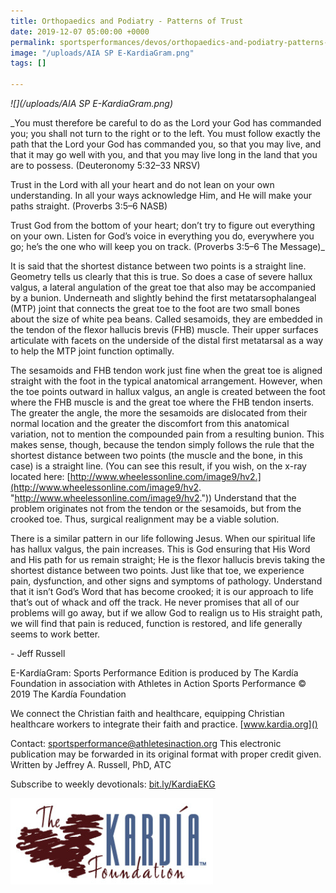 ```yaml
---
title: Orthopaedics and Podiatry - Patterns of Trust
date: 2019-12-07 05:00:00 +0000
permalink: sportsperformances/devos/orthopaedics-and-podiatry-patterns-of-trust
image: "/uploads/AIA SP E-KardiaGram.png"
tags: []

---
```

_![](/uploads/AIA SP E-KardiaGram.png)_

_You must therefore be careful to do as the Lord your God has commanded you; you shall not turn to the right or to the left. You must follow exactly the path that the Lord your God has commanded you, so that you may live, and that it may go well with you, and that you may live long in the land that you are to possess. (Deuteronomy 5:32–33 NRSV)  
  
Trust in the Lord with all your heart and do not lean on your own understanding. In all your ways acknowledge Him, and He will make your paths straight. (Proverbs 3:5–6 NASB)  
  
Trust God from the bottom of your heart; don’t try to figure out everything on your own. Listen for God’s voice in everything you do, everywhere you go; he’s the one who will keep you on track. (Proverbs 3:5–6 The Message)_

It is said that the shortest distance between two points is a straight line. Geometry tells us clearly that this is true. So does a case of severe hallux valgus, a lateral angulation of the great toe that also may be accompanied by a bunion. Underneath and slightly behind the first metatarsophalangeal (MTP) joint that connects the great toe to the foot are two small bones about the size of white pea beans. Called sesamoids, they are embedded in the tendon of the flexor hallucis brevis (FHB) muscle. Their upper surfaces articulate with facets on the underside of the distal first metatarsal as a way to help the MTP joint function optimally.   
  
The sesamoids and FHB tendon work just fine when the great toe is aligned straight with the foot in the typical anatomical arrangement. However, when the toe points outward in hallux valgus, an angle is created between the foot where the FHB muscle is and the great toe where the FHB tendon inserts. The greater the angle, the more the sesamoids are dislocated from their normal location and the greater the discomfort from this anatomical variation, not to mention the compounded pain from a resulting bunion. This makes sense, though, because the tendon simply follows the rule that the shortest distance between two points (the muscle and the bone, in this case) is a straight line. (You can see this result, if you wish, on the x-ray located here: [http://www.wheelessonline.com/image9/hv2.](http://www.wheelessonline.com/image9/hv2. "http://www.wheelessonline.com/image9/hv2.")) Understand that the problem originates not from the tendon or the sesamoids, but from the crooked toe. Thus, surgical realignment may be a viable solution.   
  
There is a similar pattern in our life following Jesus. When our spiritual life has hallux valgus, the pain increases. This is God ensuring that His Word and His path for us remain straight; He is the flexor hallucis brevis taking the shortest distance between two points. Just like that toe, we experience pain, dysfunction, and other signs and symptoms of pathology. Understand that it isn’t God’s Word that has become crooked; it is our approach to life that’s out of whack and off the track. He never promises that all of our problems will go away, but if we allow God to realign us to His straight path, we will find that pain is reduced, function is restored, and life generally seems to work better.

\- Jeff Russell

E-KardíaGram: Sports Performance Edition is produced by The Kardía Foundation in association with Athletes in Action Sports Performance © 2019 The Kardía Foundation

We connect the Christian faith and healthcare, equipping Christian healthcare workers to integrate their faith and practice. [www.kardia.org]()

Contact: [sportsperformance@athletesinaction.org]() This electronic publication may be forwarded in its original format with proper credit given. Written by Jeffrey A. Russell, PhD, ATC

Subscribe to weekly devotionals: [bit.ly/KardiaEKG]()

![](/uploads/kardia.png)
